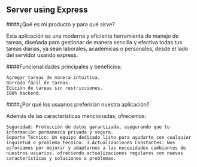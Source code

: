 ## Server using Express

####¿Qué es mi producto y para qué sirve?

Esta aplicación es una moderna y eficiente herramienta de manejo de tareas, diseñada para gestionar de manera sencilla y efectiva todas tus tareas diarias, ya sean laborales, académicas o personales, desde el lado del servidor usando express.

####Funcionalidades principales y beneficios:

    Agregar tareas de manera intuitiva.
    Borrado fácil de tareas.
    Edición de tareas sin restricciones.
    100% backend.

####¿Por qué los usuarios preferirían nuestra aplicación?

Además de las características mencionadas, ofrecemos:

    Seguridad: Protección de datos garantizada, asegurando que tu información permanezca privada y segura.
    Soporte Técnico: Un equipo dedicado listo para ayudarte con cualquier inquietud o problema técnico. 3.Actualizaciones Constantes: Nos esforzamos por mejorar y adaptarnos a las necesidades cambiantes de nuestros usuarios, ofreciendo actualizaciones regulares con nuevas características y soluciones a problemas.
